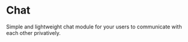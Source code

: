 # Chat

Simple and lightweight chat module for your users to communicate with each other privatively. 
